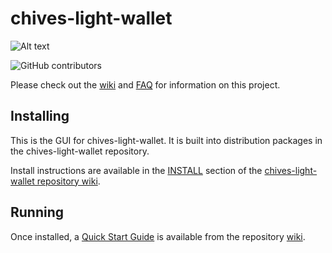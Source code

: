 # chives-light-wallet
![Alt text](https://www.chivescoin.org/img/chia_logo.svg)

![GitHub contributors](https://img.shields.io/github/contributors/HiveProject2021/chives-light-wallet?logo=GitHub)

Please check out the [wiki](https://github.com/HiveProject2021/chives-light-wallet/wiki)
and [FAQ](https://github.com/HiveProject2021/chives-light-wallet/wiki/FAQ) for
information on this project.

## Installing

This is the GUI for chives-light-wallet. It is built into distribution packages in the chives-light-wallet repository.

Install instructions are available in the
[INSTALL](https://github.com/HiveProject2021/chives-light-wallet/wiki/INSTALL)
section of the
[chives-light-wallet repository wiki](https://github.com/HiveProject2021/chives-light-wallet/wiki).

## Running

Once installed, a
[Quick Start Guide](https://github.com/HiveProject2021/chives-light-wallet/wiki/Quick-Start-Guide)
is available from the repository
[wiki](https://github.com/HiveProject2021/chives-light-wallet/wiki).
